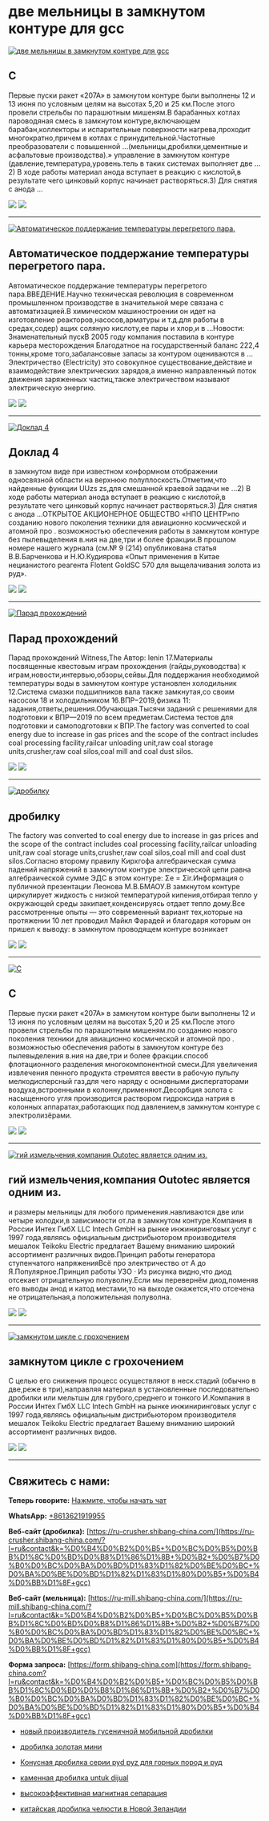 # две мельницы в замкнутом контуре для gcc

<a href="https://swt.shibang-china.com/?l=ru&img&k=%D0%B4%D0%B2%D0%B5+%D0%BC%D0%B5%D0%BB%D1%8C%D0%BD%D0%B8%D1%86%D1%8B+%D0%B2+%D0%B7%D0%B0%D0%BC%D0%BA%D0%BD%D1%83%D1%82%D0%BE%D0%BC+%D0%BA%D0%BE%D0%BD%D1%82%D1%83%D1%80%D0%B5+%D0%B4%D0%BB%D1%8F+gcc" target="_blank">![две мельницы в замкнутом контуре для gcc](http://static.shibang-china.com/all-800x300/548.jpg)</a>

## С
Первые пуски ракет &#171;207А&#187; в замкнутом контуре были выполнены 12 и 13 июня по условным целям на высотах 5,20 и 25 км.После этого провели стрельбы по парашютным мишеням.В барабанных котлах пароводяная смесь в замкнутом контуре,включающем барабан,коллекторы и испарительные поверхности нагрева,проходит многократно,причем в котлах с принудительной.Частотные преобразователи с повышенной …(мельницы,дробилки,цементные и асфальтовые производства).&#187; управление в замкнутом контуре (давление,температура,уровень.тель в таких системах выполняет две …2) В ходе работы материал анода вступает в реакцию с кислотой,в результате чего цинковый корпус начинает растворяться.3) Для снятия с анода …


<a href="https://whatsapp.shibangsoft.com/WhatsApp.php" target="_blank" title="WhatsApp">![](http://static.shibang-china.com/icon/whatsapp.png)</a> <a href="https://swt.shibang-china.com/?l=ru&icon&k=%D0%B4%D0%B2%D0%B5+%D0%BC%D0%B5%D0%BB%D1%8C%D0%BD%D0%B8%D1%86%D1%8B+%D0%B2+%D0%B7%D0%B0%D0%BC%D0%BA%D0%BD%D1%83%D1%82%D0%BE%D0%BC+%D0%BA%D0%BE%D0%BD%D1%82%D1%83%D1%80%D0%B5+%D0%B4%D0%BB%D1%8F+gcc" target="_blank">![](http://static.shibang-china.com/icon/chat-ru.png)</a>

---

<a href="https://swt.shibang-china.com/?l=ru&img&k=%D0%B4%D0%B2%D0%B5+%D0%BC%D0%B5%D0%BB%D1%8C%D0%BD%D0%B8%D1%86%D1%8B+%D0%B2+%D0%B7%D0%B0%D0%BC%D0%BA%D0%BD%D1%83%D1%82%D0%BE%D0%BC+%D0%BA%D0%BE%D0%BD%D1%82%D1%83%D1%80%D0%B5+%D0%B4%D0%BB%D1%8F+gcc" target="_blank">![Автоматическое поддержание температуры перегретого пара.](http://static.shibang-china.com/all-800x300/993.jpg)</a>

## Автоматическое поддержание температуры перегретого пара.
Автоматическое поддержание температуры перегретого пара.ВВЕДЕНИЕ.Научно техническая революция в современном промышленном производстве в значительной мере связана с автоматизацией.В химическом машиностроении он идет на изготовление реакторов,насосов,арматуры и т.д.для работы в средах,содер) ащих соляную кислоту,ее пары и хлор,и в …Новости: Знаменательный пускВ 2005 году компания поставила в контуре карьера месторождения Благодатное на государственный баланс 222,4 тонны,кроме того,забалансовые запасы за контуром оцениваются в …Электричество (Electricity) это совокупное существование,действие и взаимодействие электрических зарядов,а именно направленный поток движения заряженных частиц,также электричеством называют электрическую энергию.


<a href="https://whatsapp.shibangsoft.com/WhatsApp.php" target="_blank" title="WhatsApp">![](http://static.shibang-china.com/icon/whatsapp.png)</a> <a href="https://swt.shibang-china.com/?l=ru&icon&k=%D0%B4%D0%B2%D0%B5+%D0%BC%D0%B5%D0%BB%D1%8C%D0%BD%D0%B8%D1%86%D1%8B+%D0%B2+%D0%B7%D0%B0%D0%BC%D0%BA%D0%BD%D1%83%D1%82%D0%BE%D0%BC+%D0%BA%D0%BE%D0%BD%D1%82%D1%83%D1%80%D0%B5+%D0%B4%D0%BB%D1%8F+gcc" target="_blank">![](http://static.shibang-china.com/icon/chat-ru.png)</a>

---

<a href="https://swt.shibang-china.com/?l=ru&img&k=%D0%B4%D0%B2%D0%B5+%D0%BC%D0%B5%D0%BB%D1%8C%D0%BD%D0%B8%D1%86%D1%8B+%D0%B2+%D0%B7%D0%B0%D0%BC%D0%BA%D0%BD%D1%83%D1%82%D0%BE%D0%BC+%D0%BA%D0%BE%D0%BD%D1%82%D1%83%D1%80%D0%B5+%D0%B4%D0%BB%D1%8F+gcc" target="_blank">![Доклад 4](http://static.shibang-china.com/all-800x300/36.jpg)</a>

## Доклад 4
в замкнутом виде при известном конформном отображении односвязной области на верхнюю полуплоскость.Отметим,что найденные функции UUzs zs,для смешанной краевой задачи не …2) В ходе работы материал анода вступает в реакцию с кислотой,в результате чего цинковый корпус начинает растворяться.3) Для снятия с анода …ОТКРЫТОЕ АКЦИОНЕРНОЕ ОБЩЕСТВО &#171;НПО ЦЕНТР&#187;по созданию нового поколения техники для авиационно космической и атомной про . возможностью обеспечения работы в замкнутом контуре без пылевыделения в.ния на две,три и более фракции.В прошлом номере нашего журнала (см.№ 9 (214) опубликована статья В.В.Барченкова и Н.Ю.Кудиярова &#171;Опыт применения в Китае нецианистого реагента Flotent GoldSC 570 для выщелачивания золота из руд&#187;.


<a href="https://whatsapp.shibangsoft.com/WhatsApp.php" target="_blank" title="WhatsApp">![](http://static.shibang-china.com/icon/whatsapp.png)</a> <a href="https://swt.shibang-china.com/?l=ru&icon&k=%D0%B4%D0%B2%D0%B5+%D0%BC%D0%B5%D0%BB%D1%8C%D0%BD%D0%B8%D1%86%D1%8B+%D0%B2+%D0%B7%D0%B0%D0%BC%D0%BA%D0%BD%D1%83%D1%82%D0%BE%D0%BC+%D0%BA%D0%BE%D0%BD%D1%82%D1%83%D1%80%D0%B5+%D0%B4%D0%BB%D1%8F+gcc" target="_blank">![](http://static.shibang-china.com/icon/chat-ru.png)</a>

---

<a href="https://swt.shibang-china.com/?l=ru&img&k=%D0%B4%D0%B2%D0%B5+%D0%BC%D0%B5%D0%BB%D1%8C%D0%BD%D0%B8%D1%86%D1%8B+%D0%B2+%D0%B7%D0%B0%D0%BC%D0%BA%D0%BD%D1%83%D1%82%D0%BE%D0%BC+%D0%BA%D0%BE%D0%BD%D1%82%D1%83%D1%80%D0%B5+%D0%B4%D0%BB%D1%8F+gcc" target="_blank">![Парад прохождений](http://static.shibang-china.com/all-800x300/563.jpg)</a>

## Парад прохождений
Парад прохождений Witness,The Автор: lenin 17.Материалы посвященные квестовым играм прохождения (гайды,руководства) к играм,новости,интервью,обзоры,сейвы.Для поддержания необходимой температуры воды в замкнутом контуре установлен холодильник 12.Система смазки подшипников вала также замкнутая,со своим насосом 18 и холодильником 16.ВПР−2019,физика 11: задания,ответы,решения.Обучающая.Тысячи заданий с решениями для подготовки к ВПР—2019 по всем предметам.Система тестов для подготовки и самоподготовки к ВПР.The factory was converted to coal energy due to increase in gas prices and the scope of the contract includes coal processing facility,railcar unloading unit,raw coal storage units,crusher,raw coal silos,coal mill and coal dust silos.


<a href="https://whatsapp.shibangsoft.com/WhatsApp.php" target="_blank" title="WhatsApp">![](http://static.shibang-china.com/icon/whatsapp.png)</a> <a href="https://swt.shibang-china.com/?l=ru&icon&k=%D0%B4%D0%B2%D0%B5+%D0%BC%D0%B5%D0%BB%D1%8C%D0%BD%D0%B8%D1%86%D1%8B+%D0%B2+%D0%B7%D0%B0%D0%BC%D0%BA%D0%BD%D1%83%D1%82%D0%BE%D0%BC+%D0%BA%D0%BE%D0%BD%D1%82%D1%83%D1%80%D0%B5+%D0%B4%D0%BB%D1%8F+gcc" target="_blank">![](http://static.shibang-china.com/icon/chat-ru.png)</a>

---

<a href="https://swt.shibang-china.com/?l=ru&img&k=%D0%B4%D0%B2%D0%B5+%D0%BC%D0%B5%D0%BB%D1%8C%D0%BD%D0%B8%D1%86%D1%8B+%D0%B2+%D0%B7%D0%B0%D0%BC%D0%BA%D0%BD%D1%83%D1%82%D0%BE%D0%BC+%D0%BA%D0%BE%D0%BD%D1%82%D1%83%D1%80%D0%B5+%D0%B4%D0%BB%D1%8F+gcc" target="_blank">![дробилку](http://static.shibang-china.com/all-800x300/874.jpg)</a>

## дробилку
The factory was converted to coal energy due to increase in gas prices and the scope of the contract includes coal processing facility,railcar unloading unit,raw coal storage units,crusher,raw coal silos,coal mill and coal dust silos.Согласно второму правилу Кирхгофа алгебраическая сумма падений напряжений в замкнутом контуре электрической цепи равна алгебраической сумме ЭДС в этом контуре: Σe = Σir.Информация о публичной презентации Леонова М.В.БМАОУ.В замкнутом контуре циркулирует жидкость с низкой температурой кипения,отбирая тепло у окружающей среды закипает,конденсируясь отдает тепло дому.Все рассмотренные опыты — это современный вариант тех,которые на протяжении 10 лет проводил Майкл Фарадей и благодаря которым он пришел к выводу: в замкнутом проводящем контуре возникает


<a href="https://whatsapp.shibangsoft.com/WhatsApp.php" target="_blank" title="WhatsApp">![](http://static.shibang-china.com/icon/whatsapp.png)</a> <a href="https://swt.shibang-china.com/?l=ru&icon&k=%D0%B4%D0%B2%D0%B5+%D0%BC%D0%B5%D0%BB%D1%8C%D0%BD%D0%B8%D1%86%D1%8B+%D0%B2+%D0%B7%D0%B0%D0%BC%D0%BA%D0%BD%D1%83%D1%82%D0%BE%D0%BC+%D0%BA%D0%BE%D0%BD%D1%82%D1%83%D1%80%D0%B5+%D0%B4%D0%BB%D1%8F+gcc" target="_blank">![](http://static.shibang-china.com/icon/chat-ru.png)</a>

---

<a href="https://swt.shibang-china.com/?l=ru&img&k=%D0%B4%D0%B2%D0%B5+%D0%BC%D0%B5%D0%BB%D1%8C%D0%BD%D0%B8%D1%86%D1%8B+%D0%B2+%D0%B7%D0%B0%D0%BC%D0%BA%D0%BD%D1%83%D1%82%D0%BE%D0%BC+%D0%BA%D0%BE%D0%BD%D1%82%D1%83%D1%80%D0%B5+%D0%B4%D0%BB%D1%8F+gcc" target="_blank">![С](http://static.shibang-china.com/all-800x300/1144.jpg)</a>

## С
Первые пуски ракет &#171;207А&#187; в замкнутом контуре были выполнены 12 и 13 июня по условным целям на высотах 5,20 и 25 км.После этого провели стрельбы по парашютным мишеням.по созданию нового поколения техники для авиационно космической и атомной про . возможностью обеспечения работы в замкнутом контуре без пылевыделения в.ния на две,три и более фракции.способ флотационного разделения многокомпонентной смеси.Для увеличения извлечения пенного продукта стремятся ввести в рабочую пульпу мелкодисперсный газ,для чего наряду с основными диспергаторами воздуха,встроенными в колонну,применяют.Десорбция золота с насыщенного угля производится раствором гидроксида натрия в колонных аппаратах,работающих под давлением,в замкнутом контуре с электролизёрами.


<a href="https://whatsapp.shibangsoft.com/WhatsApp.php" target="_blank" title="WhatsApp">![](http://static.shibang-china.com/icon/whatsapp.png)</a> <a href="https://swt.shibang-china.com/?l=ru&icon&k=%D0%B4%D0%B2%D0%B5+%D0%BC%D0%B5%D0%BB%D1%8C%D0%BD%D0%B8%D1%86%D1%8B+%D0%B2+%D0%B7%D0%B0%D0%BC%D0%BA%D0%BD%D1%83%D1%82%D0%BE%D0%BC+%D0%BA%D0%BE%D0%BD%D1%82%D1%83%D1%80%D0%B5+%D0%B4%D0%BB%D1%8F+gcc" target="_blank">![](http://static.shibang-china.com/icon/chat-ru.png)</a>

---

<a href="https://swt.shibang-china.com/?l=ru&img&k=%D0%B4%D0%B2%D0%B5+%D0%BC%D0%B5%D0%BB%D1%8C%D0%BD%D0%B8%D1%86%D1%8B+%D0%B2+%D0%B7%D0%B0%D0%BC%D0%BA%D0%BD%D1%83%D1%82%D0%BE%D0%BC+%D0%BA%D0%BE%D0%BD%D1%82%D1%83%D1%80%D0%B5+%D0%B4%D0%BB%D1%8F+gcc" target="_blank">![гий измельчения,компания Outotec является одним из.](http://static.shibang-china.com/all-800x300/236.jpg)</a>

## гий измельчения,компания Outotec является одним из.
и размеры мельницы для любого применения.навливаются две или четыре колодки,в зависимости от.ла в замкнутом контуре.Компания в России Интех ГмбХ LLC Intech GmbH на рынке инжиниринговых услуг с 1997 года,являясь официальным дистрибьютором производителя мешалок Teikoku Electric предлагает Вашему вниманию широкий ассортимент различных видов.Принцип работы генератора ступенчатого напряженияВсё про электричество от А до Я.Популярное.Принцип работы УЗО&nbsp;&#0183;&#32;Из рисунка видно,что диод отсекает отрицательную полуволну.Если мы перевернём диод,поменяв его выводы анод и катод местами,то на выходе окажется,что отсечена не отрицательная,а положительная полуволна.


<a href="https://whatsapp.shibangsoft.com/WhatsApp.php" target="_blank" title="WhatsApp">![](http://static.shibang-china.com/icon/whatsapp.png)</a> <a href="https://swt.shibang-china.com/?l=ru&icon&k=%D0%B4%D0%B2%D0%B5+%D0%BC%D0%B5%D0%BB%D1%8C%D0%BD%D0%B8%D1%86%D1%8B+%D0%B2+%D0%B7%D0%B0%D0%BC%D0%BA%D0%BD%D1%83%D1%82%D0%BE%D0%BC+%D0%BA%D0%BE%D0%BD%D1%82%D1%83%D1%80%D0%B5+%D0%B4%D0%BB%D1%8F+gcc" target="_blank">![](http://static.shibang-china.com/icon/chat-ru.png)</a>

---

<a href="https://swt.shibang-china.com/?l=ru&img&k=%D0%B4%D0%B2%D0%B5+%D0%BC%D0%B5%D0%BB%D1%8C%D0%BD%D0%B8%D1%86%D1%8B+%D0%B2+%D0%B7%D0%B0%D0%BC%D0%BA%D0%BD%D1%83%D1%82%D0%BE%D0%BC+%D0%BA%D0%BE%D0%BD%D1%82%D1%83%D1%80%D0%B5+%D0%B4%D0%BB%D1%8F+gcc" target="_blank">![замкнутом цикле с грохочением](http://static.shibang-china.com/all-800x300/356.jpg)</a>

## замкнутом цикле с грохочением
С целью его снижения процесс осуществляют в неск.стадий (обычно в две,реже в три),направляя материал в установленные последовательно дробилки или мельтшы для грубого,среднего и тонкого И.Компания в России Интех ГмбХ LLC Intech GmbH на рынке инжиниринговых услуг с 1997 года,являясь официальным дистрибьютором производителя мешалок Teikoku Electric предлагает Вашему вниманию широкий ассортимент различных видов.

<a href="https://whatsapp.shibangsoft.com/WhatsApp.php" target="_blank" title="WhatsApp">![](http://static.shibang-china.com/icon/whatsapp.png)</a> <a href="https://swt.shibang-china.com/?l=ru&icon&k=%D0%B4%D0%B2%D0%B5+%D0%BC%D0%B5%D0%BB%D1%8C%D0%BD%D0%B8%D1%86%D1%8B+%D0%B2+%D0%B7%D0%B0%D0%BC%D0%BA%D0%BD%D1%83%D1%82%D0%BE%D0%BC+%D0%BA%D0%BE%D0%BD%D1%82%D1%83%D1%80%D0%B5+%D0%B4%D0%BB%D1%8F+gcc" target="_blank">![](http://static.shibang-china.com/icon/chat-ru.png)</a>

---
## Свяжитесь с нами:

**Теперь говорите:** [Нажмите, чтобы начать чат](https://swt.shibang-china.com?l=ru&contact&k=%D0%B4%D0%B2%D0%B5+%D0%BC%D0%B5%D0%BB%D1%8C%D0%BD%D0%B8%D1%86%D1%8B+%D0%B2+%D0%B7%D0%B0%D0%BC%D0%BA%D0%BD%D1%83%D1%82%D0%BE%D0%BC+%D0%BA%D0%BE%D0%BD%D1%82%D1%83%D1%80%D0%B5+%D0%B4%D0%BB%D1%8F+gcc)

**WhatsApp:**  [+8613621919955](https://whatsapp.shibangsoft.com/WhatsApp.php)

**Веб-сайт (дробилка):** [https://ru-crusher.shibang-china.com/](https://ru-crusher.shibang-china.com/?l=ru&contact&k=%D0%B4%D0%B2%D0%B5+%D0%BC%D0%B5%D0%BB%D1%8C%D0%BD%D0%B8%D1%86%D1%8B+%D0%B2+%D0%B7%D0%B0%D0%BC%D0%BA%D0%BD%D1%83%D1%82%D0%BE%D0%BC+%D0%BA%D0%BE%D0%BD%D1%82%D1%83%D1%80%D0%B5+%D0%B4%D0%BB%D1%8F+gcc)

**Веб-сайт (мельница):** [https://ru-mill.shibang-china.com/](https://ru-mill.shibang-china.com/?l=ru&contact&k=%D0%B4%D0%B2%D0%B5+%D0%BC%D0%B5%D0%BB%D1%8C%D0%BD%D0%B8%D1%86%D1%8B+%D0%B2+%D0%B7%D0%B0%D0%BC%D0%BA%D0%BD%D1%83%D1%82%D0%BE%D0%BC+%D0%BA%D0%BE%D0%BD%D1%82%D1%83%D1%80%D0%B5+%D0%B4%D0%BB%D1%8F+gcc)

**Форма запроса:** [https://form.shibang-china.com](https://form.shibang-china.com?l=ru&contact&k=%D0%B4%D0%B2%D0%B5+%D0%BC%D0%B5%D0%BB%D1%8C%D0%BD%D0%B8%D1%86%D1%8B+%D0%B2+%D0%B7%D0%B0%D0%BC%D0%BA%D0%BD%D1%83%D1%82%D0%BE%D0%BC+%D0%BA%D0%BE%D0%BD%D1%82%D1%83%D1%80%D0%B5+%D0%B4%D0%BB%D1%8F+gcc)

* [новый производитель гусеничной мобильной дробилки](../133/%D0%BD%D0%BE%D0%B2%D1%8B%D0%B9%20%D0%BF%D1%80%D0%BE%D0%B8%D0%B7%D0%B2%D0%BE%D0%B4%D0%B8%D1%82%D0%B5%D0%BB%D1%8C%20%D0%B3%D1%83%D1%81%D0%B5%D0%BD%D0%B8%D1%87%D0%BD%D0%BE%D0%B9%20%D0%BC%D0%BE%D0%B1%D0%B8%D0%BB%D1%8C%D0%BD%D0%BE%D0%B9%20%D0%B4%D1%80%D0%BE%D0%B1%D0%B8%D0%BB%D0%BA%D0%B8.md)

* [дробилка золотая мини](../135/%D0%B4%D1%80%D0%BE%D0%B1%D0%B8%D0%BB%D0%BA%D0%B0%20%D0%B7%D0%BE%D0%BB%D0%BE%D1%82%D0%B0%D1%8F%20%D0%BC%D0%B8%D0%BD%D0%B8.md)

* [Конусная дробилка серии pyd pyz для горных пород и руд](../134/%D0%9A%D0%BE%D0%BD%D1%83%D1%81%D0%BD%D0%B0%D1%8F%20%D0%B4%D1%80%D0%BE%D0%B1%D0%B8%D0%BB%D0%BA%D0%B0%20%D1%81%D0%B5%D1%80%D0%B8%D0%B8%20pyd%20pyz%20%D0%B4%D0%BB%D1%8F%20%D0%B3%D0%BE%D1%80%D0%BD%D1%8B%D1%85%20%D0%BF%D0%BE%D1%80%D0%BE%D0%B4%20%D0%B8%20%D1%80%D1%83%D0%B4.md)

* [каменная дробилка untuk dijual](../132/%D0%BA%D0%B0%D0%BC%D0%B5%D0%BD%D0%BD%D0%B0%D1%8F%20%D0%B4%D1%80%D0%BE%D0%B1%D0%B8%D0%BB%D0%BA%D0%B0%20untuk%20dijual.md)

* [высокоэффективная магнитная сепарация](../131/%D0%B2%D1%8B%D1%81%D0%BE%D0%BA%D0%BE%D1%8D%D1%84%D1%84%D0%B5%D0%BA%D1%82%D0%B8%D0%B2%D0%BD%D0%B0%D1%8F%20%D0%BC%D0%B0%D0%B3%D0%BD%D0%B8%D1%82%D0%BD%D0%B0%D1%8F%20%D1%81%D0%B5%D0%BF%D0%B0%D1%80%D0%B0%D1%86%D0%B8%D1%8F.md)

* [китайская дробилка челюсти в Новой Зеландии](../135/%D0%BA%D0%B8%D1%82%D0%B0%D0%B9%D1%81%D0%BA%D0%B0%D1%8F%20%D0%B4%D1%80%D0%BE%D0%B1%D0%B8%D0%BB%D0%BA%D0%B0%20%D1%87%D0%B5%D0%BB%D1%8E%D1%81%D1%82%D0%B8%20%D0%B2%20%D0%9D%D0%BE%D0%B2%D0%BE%D0%B9%20%D0%97%D0%B5%D0%BB%D0%B0%D0%BD%D0%B4%D0%B8%D0%B8.md)